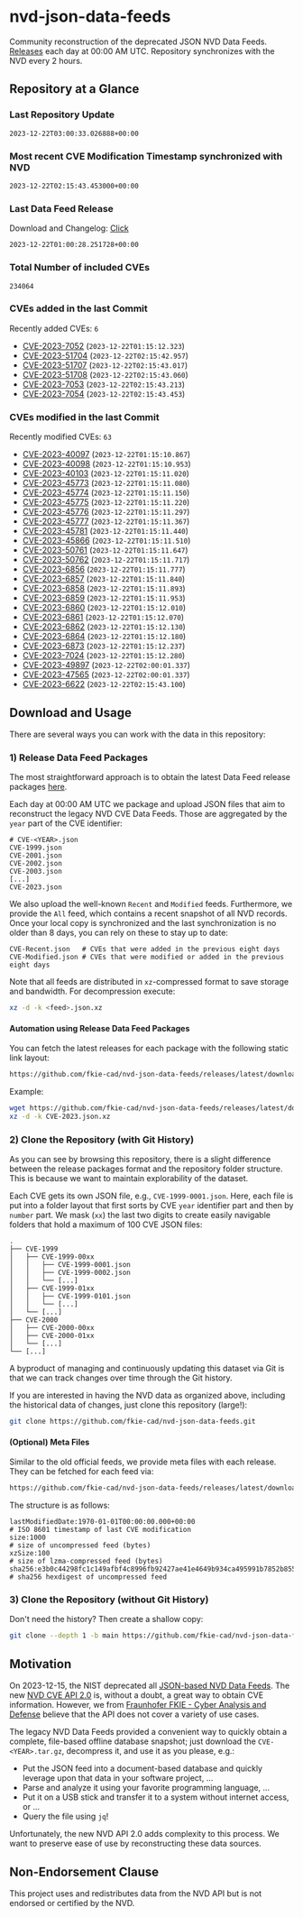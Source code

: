 # nvd-json-data-feeds

Community reconstruction of the deprecated JSON NVD Data Feeds. 
[Releases](https://github.com/fkie-cad/nvd-json-data-feeds/releases/latest) each day at 00:00 AM UTC.
Repository synchronizes with the NVD every 2 hours.

## Repository at a Glance

### Last Repository Update

```plain
2023-12-22T03:00:33.026888+00:00
```

### Most recent CVE Modification Timestamp synchronized with NVD

```plain
2023-12-22T02:15:43.453000+00:00
```

### Last Data Feed Release

Download and Changelog: [Click](https://github.com/fkie-cad/nvd-json-data-feeds/releases/latest)

```plain
2023-12-22T01:00:28.251728+00:00
```

### Total Number of included CVEs

```plain
234064
```

### CVEs added in the last Commit

Recently added CVEs: `6`

* [CVE-2023-7052](CVE-2023/CVE-2023-70xx/CVE-2023-7052.json) (`2023-12-22T01:15:12.323`)
* [CVE-2023-51704](CVE-2023/CVE-2023-517xx/CVE-2023-51704.json) (`2023-12-22T02:15:42.957`)
* [CVE-2023-51707](CVE-2023/CVE-2023-517xx/CVE-2023-51707.json) (`2023-12-22T02:15:43.017`)
* [CVE-2023-51708](CVE-2023/CVE-2023-517xx/CVE-2023-51708.json) (`2023-12-22T02:15:43.060`)
* [CVE-2023-7053](CVE-2023/CVE-2023-70xx/CVE-2023-7053.json) (`2023-12-22T02:15:43.213`)
* [CVE-2023-7054](CVE-2023/CVE-2023-70xx/CVE-2023-7054.json) (`2023-12-22T02:15:43.453`)


### CVEs modified in the last Commit

Recently modified CVEs: `63`

* [CVE-2023-40097](CVE-2023/CVE-2023-400xx/CVE-2023-40097.json) (`2023-12-22T01:15:10.867`)
* [CVE-2023-40098](CVE-2023/CVE-2023-400xx/CVE-2023-40098.json) (`2023-12-22T01:15:10.953`)
* [CVE-2023-40103](CVE-2023/CVE-2023-401xx/CVE-2023-40103.json) (`2023-12-22T01:15:11.020`)
* [CVE-2023-45773](CVE-2023/CVE-2023-457xx/CVE-2023-45773.json) (`2023-12-22T01:15:11.080`)
* [CVE-2023-45774](CVE-2023/CVE-2023-457xx/CVE-2023-45774.json) (`2023-12-22T01:15:11.150`)
* [CVE-2023-45775](CVE-2023/CVE-2023-457xx/CVE-2023-45775.json) (`2023-12-22T01:15:11.220`)
* [CVE-2023-45776](CVE-2023/CVE-2023-457xx/CVE-2023-45776.json) (`2023-12-22T01:15:11.297`)
* [CVE-2023-45777](CVE-2023/CVE-2023-457xx/CVE-2023-45777.json) (`2023-12-22T01:15:11.367`)
* [CVE-2023-45781](CVE-2023/CVE-2023-457xx/CVE-2023-45781.json) (`2023-12-22T01:15:11.440`)
* [CVE-2023-45866](CVE-2023/CVE-2023-458xx/CVE-2023-45866.json) (`2023-12-22T01:15:11.510`)
* [CVE-2023-50761](CVE-2023/CVE-2023-507xx/CVE-2023-50761.json) (`2023-12-22T01:15:11.647`)
* [CVE-2023-50762](CVE-2023/CVE-2023-507xx/CVE-2023-50762.json) (`2023-12-22T01:15:11.717`)
* [CVE-2023-6856](CVE-2023/CVE-2023-68xx/CVE-2023-6856.json) (`2023-12-22T01:15:11.777`)
* [CVE-2023-6857](CVE-2023/CVE-2023-68xx/CVE-2023-6857.json) (`2023-12-22T01:15:11.840`)
* [CVE-2023-6858](CVE-2023/CVE-2023-68xx/CVE-2023-6858.json) (`2023-12-22T01:15:11.893`)
* [CVE-2023-6859](CVE-2023/CVE-2023-68xx/CVE-2023-6859.json) (`2023-12-22T01:15:11.953`)
* [CVE-2023-6860](CVE-2023/CVE-2023-68xx/CVE-2023-6860.json) (`2023-12-22T01:15:12.010`)
* [CVE-2023-6861](CVE-2023/CVE-2023-68xx/CVE-2023-6861.json) (`2023-12-22T01:15:12.070`)
* [CVE-2023-6862](CVE-2023/CVE-2023-68xx/CVE-2023-6862.json) (`2023-12-22T01:15:12.130`)
* [CVE-2023-6864](CVE-2023/CVE-2023-68xx/CVE-2023-6864.json) (`2023-12-22T01:15:12.180`)
* [CVE-2023-6873](CVE-2023/CVE-2023-68xx/CVE-2023-6873.json) (`2023-12-22T01:15:12.237`)
* [CVE-2023-7024](CVE-2023/CVE-2023-70xx/CVE-2023-7024.json) (`2023-12-22T01:15:12.280`)
* [CVE-2023-49897](CVE-2023/CVE-2023-498xx/CVE-2023-49897.json) (`2023-12-22T02:00:01.337`)
* [CVE-2023-47565](CVE-2023/CVE-2023-475xx/CVE-2023-47565.json) (`2023-12-22T02:00:01.337`)
* [CVE-2023-6622](CVE-2023/CVE-2023-66xx/CVE-2023-6622.json) (`2023-12-22T02:15:43.100`)


## Download and Usage

There are several ways you can work with the data in this repository:

### 1) Release Data Feed Packages

The most straightforward approach is to obtain the latest Data Feed release packages [here](https://github.com/fkie-cad/nvd-json-data-feeds/releases/latest).

Each day at 00:00 AM UTC we package and upload JSON files that aim to reconstruct the legacy NVD CVE Data Feeds.
Those are aggregated by the `year` part of the CVE identifier:

```
# CVE-<YEAR>.json
CVE-1999.json
CVE-2001.json
CVE-2002.json
CVE-2003.json
[...]
CVE-2023.json
```

We also upload the well-known `Recent` and `Modified` feeds.
Furthermore, we provide the `All` feed, which contains a recent snapshot of all NVD records.
Once your local copy is synchronized and the last synchronization is no older than 8 days, you can rely on these to stay up to date:

```plain
CVE-Recent.json   # CVEs that were added in the previous eight days
CVE-Modified.json # CVEs that were modified or added in the previous eight days
```

Note that all feeds are distributed in `xz`-compressed format to save storage and bandwidth.
For decompression execute:

```sh
xz -d -k <feed>.json.xz
```


#### Automation using Release Data Feed Packages

You can fetch the latest releases for each package with the following static link layout:

```sh
https://github.com/fkie-cad/nvd-json-data-feeds/releases/latest/download/CVE-<YEAR>.json.xz
```

Example:

```sh
wget https://github.com/fkie-cad/nvd-json-data-feeds/releases/latest/download/CVE-2023.json.xz
xz -d -k CVE-2023.json.xz
```



### 2) Clone the Repository (with Git History)

As you can see by browsing this repository, there is a slight difference between the release packages format and the repository folder structure.
This is because we want to maintain explorability of the dataset.

Each CVE gets its own JSON file, e.g., `CVE-1999-0001.json`.
Here, each file is put into a folder layout that first sorts by CVE `year` identifier part and then by `number` part.
We mask (`xx`) the last two digits to create easily navigable folders that hold a maximum of 100 CVE JSON files:

```plain
.
├── CVE-1999
│   ├── CVE-1999-00xx
│   │   ├── CVE-1999-0001.json
│   │   ├── CVE-1999-0002.json
│   │   └── [...]
│   ├── CVE-1999-01xx
│   │   ├── CVE-1999-0101.json
│   │   └── [...]
│   └── [...]
├── CVE-2000
│   ├── CVE-2000-00xx
│   ├── CVE-2000-01xx
│   └── [...]
└── [...]
```

A byproduct of managing and continuously updating this dataset via Git is that we can track changes over time through the Git history.

If you are interested in having the NVD data as organized above, including the historical data of changes, just clone this repository (large!):

```sh
git clone https://github.com/fkie-cad/nvd-json-data-feeds.git
```

#### (Optional) Meta Files

Similar to the old official feeds, we provide meta files with each release. They can be fetched for each feed via:

```sh
https://github.com/fkie-cad/nvd-json-data-feeds/releases/latest/download/CVE-<YEAR>.meta
```

The structure is as follows:

```plain
lastModifiedDate:1970-01-01T00:00:00.000+00:00                          # ISO 8601 timestamp of last CVE modification
size:1000                                                               # size of uncompressed feed (bytes)
xzSize:100                                                              # size of lzma-compressed feed (bytes)
sha256:e3b0c44298fc1c149afbf4c8996fb92427ae41e4649b934ca495991b7852b855 # sha256 hexdigest of uncompressed feed
```


### 3) Clone the Repository (without Git History)

Don't need the history? Then create a shallow copy:

```sh
git clone --depth 1 -b main https://github.com/fkie-cad/nvd-json-data-feeds.git
```

## Motivation

On 2023-12-15, the NIST deprecated all [JSON-based NVD Data Feeds](https://nvd.nist.gov/vuln/data-feeds#divRetirementBanner-1).
The new [NVD CVE API 2.0](https://nvd.nist.gov/developers/vulnerabilities) is, without a doubt, a great way to obtain CVE information.
However, we from [Fraunhofer FKIE - Cyber Analysis and Defense](https://www.fkie.fraunhofer.de/en/departments/cad.html) believe that the API does not cover a variety of use cases.

The legacy NVD Data Feeds provided a convenient way to quickly obtain a complete, file-based offline database snapshot; just download the `CVE-<YEAR>.tar.gz`, decompress it, and use it as you please, e.g.:

* Put the JSON feed into a document-based database and quickly leverage upon that data in your software project, ...
* Parse and analyze it using your favorite programming language, ...
* Put it on a USB stick and transfer it to a system without internet access, or ...
* Query the file using `jq`!

Unfortunately, the new NVD API 2.0 adds complexity to this process.
We want to preserve ease of use by reconstructing these data sources.

## Non-Endorsement Clause

This project uses and redistributes data from the NVD API but is not endorsed or certified by the NVD.